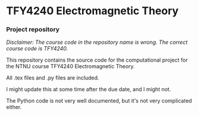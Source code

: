 # TFY4240 Electromagnetic Theory 
### Project repository

*Disclaimer: The course code in the repository name is wrong. The correct course code is TFY4240.*

This repository contains the source code for the computational project for the NTNU course TFY4240 Electromagnetic Theory.

All .tex files and .py files are included.

I might update this at some time after the due date, and I might not. 

The Python code is not very well documented, but it's not very complicated either.
